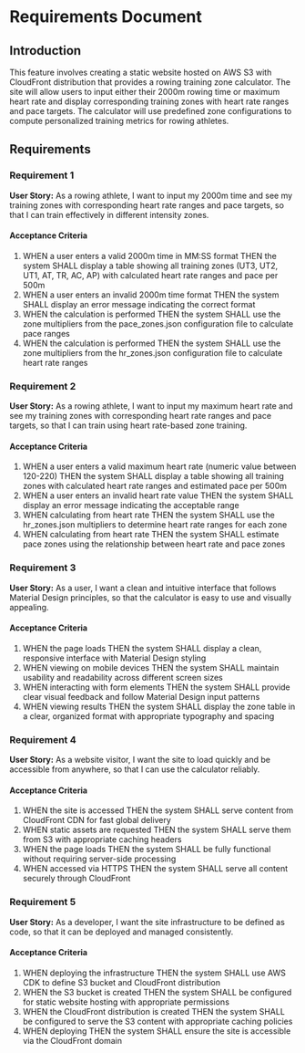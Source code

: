 # Requirements Document

## Introduction

This feature involves creating a static website hosted on AWS S3 with CloudFront distribution that provides a rowing training zone calculator. The site will allow users to input either their 2000m rowing time or maximum heart rate and display corresponding training zones with heart rate ranges and pace targets. The calculator will use predefined zone configurations to compute personalized training metrics for rowing athletes.

## Requirements

### Requirement 1

**User Story:** As a rowing athlete, I want to input my 2000m time and see my training zones with corresponding heart rate ranges and pace targets, so that I can train effectively in different intensity zones.

#### Acceptance Criteria

1. WHEN a user enters a valid 2000m time in MM:SS format THEN the system SHALL display a table showing all training zones (UT3, UT2, UT1, AT, TR, AC, AP) with calculated heart rate ranges and pace per 500m
2. WHEN a user enters an invalid 2000m time format THEN the system SHALL display an error message indicating the correct format
3. WHEN the calculation is performed THEN the system SHALL use the zone multipliers from the pace_zones.json configuration file to calculate pace ranges
4. WHEN the calculation is performed THEN the system SHALL use the zone multipliers from the hr_zones.json configuration file to calculate heart rate ranges

### Requirement 2

**User Story:** As a rowing athlete, I want to input my maximum heart rate and see my training zones with corresponding heart rate ranges and pace targets, so that I can train using heart rate-based zone training.

#### Acceptance Criteria

1. WHEN a user enters a valid maximum heart rate (numeric value between 120-220) THEN the system SHALL display a table showing all training zones with calculated heart rate ranges and estimated pace per 500m
2. WHEN a user enters an invalid heart rate value THEN the system SHALL display an error message indicating the acceptable range
3. WHEN calculating from heart rate THEN the system SHALL use the hr_zones.json multipliers to determine heart rate ranges for each zone
4. WHEN calculating from heart rate THEN the system SHALL estimate pace zones using the relationship between heart rate and pace zones

### Requirement 3

**User Story:** As a user, I want a clean and intuitive interface that follows Material Design principles, so that the calculator is easy to use and visually appealing.

#### Acceptance Criteria

1. WHEN the page loads THEN the system SHALL display a clean, responsive interface with Material Design styling
2. WHEN viewing on mobile devices THEN the system SHALL maintain usability and readability across different screen sizes
3. WHEN interacting with form elements THEN the system SHALL provide clear visual feedback and follow Material Design input patterns
4. WHEN viewing results THEN the system SHALL display the zone table in a clear, organized format with appropriate typography and spacing

### Requirement 4

**User Story:** As a website visitor, I want the site to load quickly and be accessible from anywhere, so that I can use the calculator reliably.

#### Acceptance Criteria

1. WHEN the site is accessed THEN the system SHALL serve content from CloudFront CDN for fast global delivery
2. WHEN static assets are requested THEN the system SHALL serve them from S3 with appropriate caching headers
3. WHEN the page loads THEN the system SHALL be fully functional without requiring server-side processing
4. WHEN accessed via HTTPS THEN the system SHALL serve all content securely through CloudFront

### Requirement 5

**User Story:** As a developer, I want the site infrastructure to be defined as code, so that it can be deployed and managed consistently.

#### Acceptance Criteria

1. WHEN deploying the infrastructure THEN the system SHALL use AWS CDK to define S3 bucket and CloudFront distribution
2. WHEN the S3 bucket is created THEN the system SHALL be configured for static website hosting with appropriate permissions
3. WHEN the CloudFront distribution is created THEN the system SHALL be configured to serve the S3 content with appropriate caching policies
4. WHEN deploying THEN the system SHALL ensure the site is accessible via the CloudFront domain
